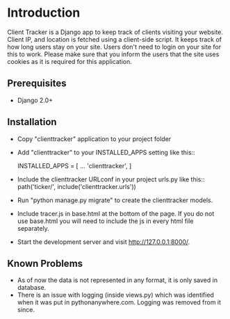 # Introduction

Client Tracker is a Django app to keep track of clients visiting your website. 
Client IP, and location is fetched using a client-side script. It keeps track of
how long users stay on your site. Users don't need to login on your site for this
to work. Please make sure that you inform the users that the site uses cookies as
it is required for this application.

## Prerequisites

- Django 2.0+

## Installation

- Copy "clienttracker" application to your project folder 
- Add "clienttracker" to your INSTALLED_APPS setting like this::

    INSTALLED_APPS = [
        ...
        'clienttracker',
    ]
- Include the clienttracker URLconf in your project urls.py like this::
    path('ticker/', include('clienttracker.urls'))
- Run "python manage.py migrate" to create the clienttracker models.
- Include tracer.js in base.html at the bottom of the page. If you do not use base.html you will need
   to include the js in every html file separately.
   
   <script src="{% static 'js/tracer.js' %}"></script>
- Start the development server and visit http://127.0.0.1:8000/. 

## Known Problems

- As of now the data is not represented in any format, it is only saved in database.
- There is an issue with logging (inside views.py) which was identified when it was put in pythonanywhere.com. Logging was removed from it since. 
